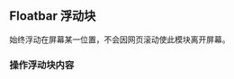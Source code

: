 <div class="demo-header">
<p class="overviewicon">
  <span class="wapi-container-floatbar"/>
</p>

## Floatbar 浮动块

<nova-uxlink widget-name="Floatbar"></nova-uxlink>

始终浮动在屏幕某一位置，不会因网页滚动使此模块离开屏幕。
</div>

### 操作浮动块内容

<nova-demo-view link="floatbar/operation-floatbar-item"></nova-demo-view>

<br>

